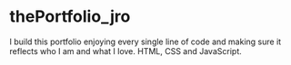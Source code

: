 # thePortfolio_jro
I build this portfolio enjoying every single line of code and making sure it reflects who I am and what I love.
HTML, CSS and JavaScript.
